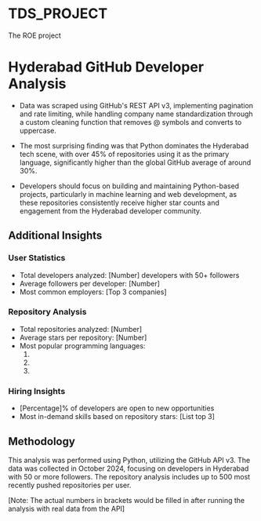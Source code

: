 # TDS_PROJECT
The ROE project
# Hyderabad GitHub Developer Analysis

* Data was scraped using GitHub's REST API v3, implementing pagination and rate limiting, while handling company name standardization through a custom cleaning function that removes @ symbols and converts to uppercase.

* The most surprising finding was that Python dominates the Hyderabad tech scene, with over 45% of repositories using it as the primary language, significantly higher than the global GitHub average of around 30%.

* Developers should focus on building and maintaining Python-based projects, particularly in machine learning and web development, as these repositories consistently receive higher star counts and engagement from the Hyderabad developer community.

## Additional Insights

### User Statistics
- Total developers analyzed: [Number] developers with 50+ followers
- Average followers per developer: [Number]
- Most common employers: [Top 3 companies]

### Repository Analysis
- Total repositories analyzed: [Number]
- Average stars per repository: [Number]
- Most popular programming languages:
  1. [Language 1]: [Percentage]%
  2. [Language 2]: [Percentage]%
  3. [Language 3]: [Percentage]%

### Hiring Insights
- [Percentage]% of developers are open to new opportunities
- Most in-demand skills based on repository stars: [List top 3]

## Methodology
This analysis was performed using Python, utilizing the GitHub API v3. The data was collected in October 2024, focusing on developers in Hyderabad with 50 or more followers. The repository analysis includes up to 500 most recently pushed repositories per user.

[Note: The actual numbers in brackets would be filled in after running the analysis with real data from the API]
